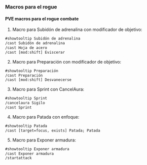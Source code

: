 ### Macros para el rogue
#### PVE macros para el rogue combate

1. Macro para Subidón de adrenalina con modificador de objetivo:
```txt
#showtooltip Subidón de adrenalina
/cast Subidón de adrenalina
/cast Hoja de acero
/cast [mod:shift] Eviscerar
```

2. Macro para Preparación con modificador de objetivo:
```txt
#showtooltip Preparación
/cast Preparación
/cast [mod:shift] Desvanecerse
```

3. Macro para Sprint con CancelAura:
```txt
#showtooltip Sprint
/cancelaura Sigilo
/cast Sprint
```

4. Macro para Patada con enfoque:
```txt
#showtooltip Patada
/cast [target=focus, exists] Patada; Patada
```

5. Macro para Exponer armadura:
```txt
#showtooltip Exponer armadura
/cast Exponer armadura
/startattack
```


